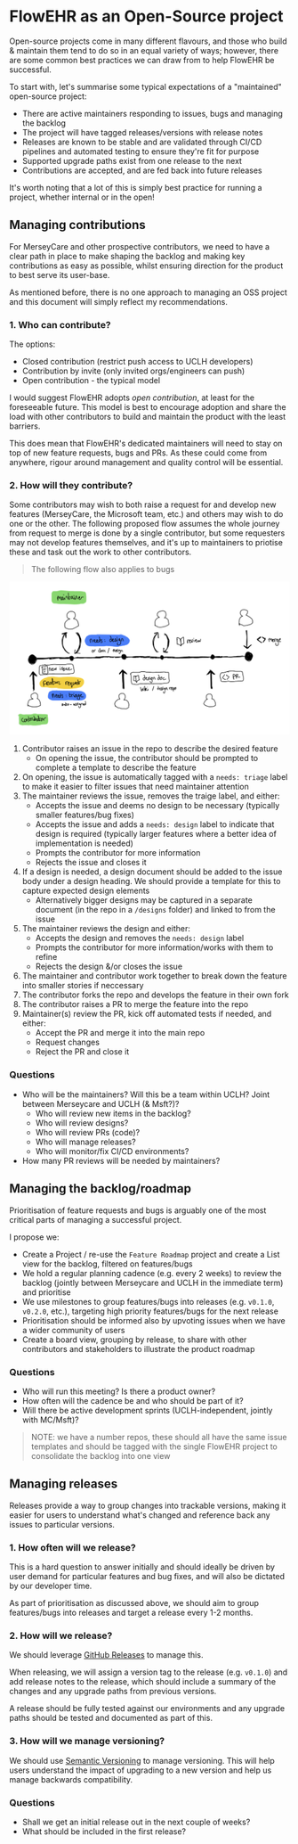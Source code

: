 # FlowEHR as an Open-Source project

Open-source projects come in many different flavours, and those who build & maintain them tend to do so in an equal variety of ways; however, there are some common best practices we can draw from to help FlowEHR be successful.

To start with, let's summarise some typical expectations of a "maintained" open-source project:
- There are active maintainers responding to issues, bugs and managing the backlog
- The project will have tagged releases/versions with release notes
- Releases are known to be stable and are validated through CI/CD pipelines and automated testing to ensure they're fit for purpose
- Supported upgrade paths exist from one release to the next
- Contributions are accepted, and are fed back into future releases

It's worth noting that a lot of this is simply best practice for running a project, whether internal or in the open!


## Managing contributions

For MerseyCare and other prospective contributors, we need to have a clear path in place to make shaping the backlog and making key contributions as easy as possible, whilst ensuring direction for the product to best serve its user-base.

As mentioned before, there is no one approach to managing an OSS project and this document will simply reflect my recommendations.

### 1. Who can contribute?

The options:

- Closed contribution (restrict push access to UCLH developers)
- Contribution by invite (only invited orgs/engineers can push)
- Open contribution - the typical model

I would suggest FlowEHR adopts *open contribution*, at least for the foreseeable future. This model is best to encourage adoption and share the load with other contributors to build and maintain the product with the least barriers.

This does mean that FlowEHR's dedicated maintainers will need to stay on top of new feature requests, bugs and PRs. As these could come from anywhere, rigour around management and quality control will be essential.

### 2. How will they contribute?

Some contributors may wish to both raise a request for and develop new features (MerseyCare, the Microsoft team, etc.) and others may wish to do one or the other. The following proposed flow assumes the whole journey from request to merge is done by a single contributor, but some requesters may not develop features themselves, and it's up to maintainers to priotise these and task out the work to other contributors.

> The following flow also applies to bugs

![Contributor flow](./assets/contributing.png)

1. Contributor raises an issue in the repo to describe the desired feature
    - On opening the issue, the contributor should be prompted to complete a template to describe the feature
1. On opening, the issue is automatically tagged with a `needs: triage` label to make it easier to filter issues that need maintainer attention
1. The maintainer reviews the issue, removes the traige label, and either:
    - Accepts the issue and deems no design to be necessary (typically smaller features/bug fixes)
    - Accepts the issue and adds a `needs: design` label to indicate that design is required (typically larger features where a better idea of implementation is needed)
    - Prompts the contributor for more information
    - Rejects the issue and closes it
1. If a design is needed, a design document should be added to the issue body under a design heading. We should provide a template for this to capture expected design elements
    - Alternatively bigger designs may be captured in a separate document (in the repo in a `/designs` folder) and linked to from the issue
1. The maintainer reviews the design and either:
    - Accepts the design and removes the `needs: design` label
    - Prompts the contributor for more information/works with them to refine
    - Rejects the design &/or closes the issue
1. The maintainer and contributor work together to break down the feature into smaller stories if neccessary
1. The contributor forks the repo and develops the feature in their own fork
1. The contributor raises a PR to merge the feature into the repo
1. Maintainer(s) review the PR, kick off automated tests if needed, and either:
    - Accept the PR and merge it into the main repo
    - Request changes
    - Reject the PR and close it

### Questions

- Who will be the maintainers? Will this be a team within UCLH? Joint between Merseycare and UCLH (& Msft?)?
    - Who will review new items in the backlog?
    - Who will review designs?
    - Who will review PRs (code)?
    - Who will manage releases?
    - Who will monitor/fix CI/CD environments?
- How many PR reviews will be needed by maintainers?


## Managing the backlog/roadmap

Prioritisation of feature requests and bugs is arguably one of the most critical parts of managing a successful project.

I propose we:
- Create a Project / re-use the `Feature Roadmap` project and create a List view for the backlog, filtered on features/bugs
- We hold a regular planning cadence (e.g. every 2 weeks) to review the backlog (jointly between Merseycare and UCLH in the immediate term) and prioritise
- We use milestones to group features/bugs into releases (e.g. `v0.1.0`, `v0.2.0`, etc.), targeting high priority features/bugs for the next release
- Prioritisation should be informed also by upvoting issues when we have a wider community of users
- Create a board view, grouping by release, to share with other contributors and stakeholders to illustrate the product roadmap

### Questions

- Who will run this meeting? Is there a product owner?
- How often will the cadence be and who should be part of it?
- Will there be active development sprints (UCLH-independent, jointly with MC/Msft)?

> NOTE: we have a number repos, these should all have the same issue templates and should be tagged with the single FlowEHR project to consolidate the backlog into one view


## Managing releases

Releases provide a way to group changes into trackable versions, making it easier for users to understand what's changed and reference back any issues to particular versions.

### 1. How often will we release?

This is a hard question to answer initially and should ideally be driven by user demand for particular features and bug fixes, and will also be dictated by our developer time.

As part of prioritisation as discussed above, we should aim to group features/bugs into releases and target a release every 1-2 months.

### 2. How will we release?

We should leverage [GitHub Releases](https://docs.github.com/en/repositories/releasing-projects-on-github/managing-releases-in-a-repository) to manage this.

When releasing, we will assign a version tag to the release (e.g. `v0.1.0`) and add release notes to the release, which should include a summary of the changes and any upgrade paths from previous versions.

A release should be fully tested against our environments and any upgrade paths should be tested and documented as part of this.

### 3. How will we manage versioning?

We should use [Semantic Versioning](https://semver.org/) to manage versioning. This will help users understand the impact of upgrading to a new version and help us manage backwards compatibility.

### Questions

- Shall we get an initial release out in the next couple of weeks?
- What should be included in the first release?
